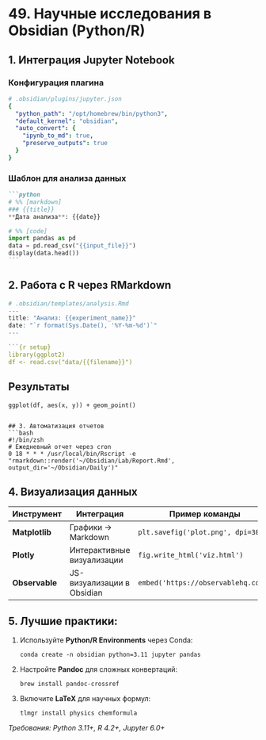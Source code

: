 # 49. Научные исследования в Obsidian (Python/R)

## 1. Интеграция Jupyter Notebook
### Конфигурация плагина
```yaml
# .obsidian/plugins/jupyter.json
{
  "python_path": "/opt/homebrew/bin/python3",
  "default_kernel": "obsidian",
  "auto_convert": {
    "ipynb_to_md": true,
    "preserve_outputs": true
  }
}
```

### Шаблон для анализа данных
````markdown
```python
# %% [markdown]
### {{title}}
**Дата анализа**: {{date}}

# %% [code]
import pandas as pd
data = pd.read_csv("{{input_file}}")
display(data.head())
```
````

## 2. Работа с R через RMarkdown
```r
# .obsidian/templates/analysis.Rmd
---
title: "Анализ: {{experiment_name}}"
date: "`r format(Sys.Date(), '%Y-%m-%d')`"
---

```{r setup}
library(ggplot2)
df <- read.csv("data/{{filename}}")
```

## Результаты
```{r plots}
ggplot(df, aes(x, y)) + geom_point()
```
```

## 3. Автоматизация отчетов
```bash
#!/bin/zsh
# Ежедневный отчет через cron
0 18 * * * /usr/local/bin/Rscript -e "rmarkdown::render('~/Obsidian/Lab/Report.Rmd', output_dir='~/Obsidian/Daily')"
```

## 4. Визуализация данных
| Инструмент          | Интеграция                          | Пример команды                     |
|---------------------|-------------------------------------|------------------------------------|
| **Matplotlib**      | Графики → Markdown                  | `plt.savefig('plot.png', dpi=300)` |
| **Plotly**          | Интерактивные визуализации          | `fig.write_html('viz.html')`       |
| **Observable**      | JS-визуализации в Obsidian          | `embed('https://observablehq.com')`|

## 5. Лучшие практики:
1. Используйте **Python/R Environments** через Conda:
   ```terminal
   conda create -n obsidian python=3.11 jupyter pandas
   ```
2. Настройте **Pandoc** для сложных конвертаций:
   ```terminal
   brew install pandoc-crossref
   ```
3. Включите **LaTeX** для научных формул:
   ```terminal
   tlmgr install physics chemformula
   ```

*Требования: Python 3.11+, R 4.2+, Jupyter 6.0+*